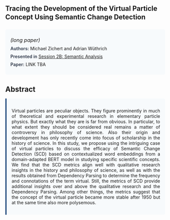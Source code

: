 
<style>    
    h2 {
        margin-top: 0;
        margin-bottom: 1.5rem;
        line-height: 1.3;
    }
    
    h3 {
        margin-top: 2rem;
        margin-bottom: 1rem;
        font-size: 1.4rem;
        font-weight:bold;
    }
    
    .metadata {
        background-color: #f7fafc;
        padding: 1rem;
        border-radius: 6px;
        margin-bottom: 2rem;
    }
    
    .metadata p {
        margin: 0.5rem 0;
    }
    
    .abstract {
        text-align: justify;
        padding: 1rem;
        background-color: #f7fafc;
        border-left: 4px solid #2c5282;
        border-radius: 0 6px 6px 0;
    }
    
    strong {
        color: #2d3748;
        font-weight: 600;
    }
</style>
<main role="main">
<h2>Tracing the Development of the Virtual Particle Concept Using Semantic Change Detection</h2>

<section class="metadata">
<p style='font-size:1rem'><i>(long paper)</i></p>
<p><strong>Authors:</strong> Michael Zichert and Adrian Wüthrich</p>
<p><strong>Presented in</strong> <a href="/programme/#session2B">Session 2B: Semantic Analysis</a></p>
<p><strong>Paper:</strong> LINK TBA</p>
</section>

<section>
<h3>Abstract</h3>
<div class="abstract">
<p>Virtual particles are peculiar objects. They figure prominently in much of theoretical and experimental research in elementary particle physics. But exactly what they are is far from obvious. In particular, to what extent they should be considered  real  remains a matter of controversy in philosophy of science. Also their origin and development has only recently come into focus of scholarship in the history of science. In this study, we propose using the intriguing case of virtual particles to discuss the efficacy of Semantic Change Detection (SCD) based on contextualized word embeddings from a domain-adapted BERT model in studying specific scientific concepts. We find that the SCD metrics align well with qualitative research insights in the history and philosophy of science, as well as with the results obtained from Dependency Parsing to determine the frequency and connotations of the term  virtual. Still, the metrics of SCD provide additional insights over and above the qualitative research and the Dependency Parsing. Among other things, the metrics suggest that the concept of the virtual particle became more stable after 1950 but at the same time also more polysemous.</p>
</div>
</section>
</main>